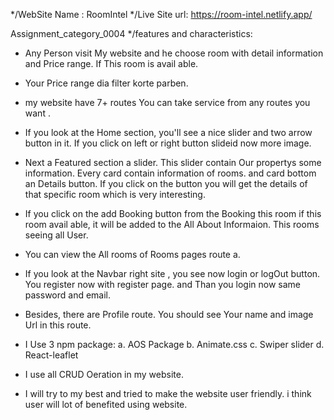 */WebSite Name : RoomIntel 
*/Live Site url: https://room-intel.netlify.app/

Assignment_category_0004
*/features and characteristics:

* Any Person visit My website and he choose room with detail information and Price range. If This room is avail able.

* Your Price range dia filter korte parben.

* my website have 7+ routes You can take service from any routes you want .

* If you look at the Home section, you'll see a nice slider and two arrow button in it. If you click on left or right button slideid now more image.

* Next a Featured section a slider. This slider contain Our propertys some information. Every card contain information of rooms. and card bottom an Details button. If you click on the button you will get the details of that specific room which is very interesting.

* If you click on the add Booking button from the Booking this room if this room avail able, it will be added to the All About Informaion. This rooms seeing all User.

* You can view the All rooms of Rooms pages route a.

* If you look at the Navbar right site , you see now login or logOut button. You register now with register page. and Than you login now same password and email.

* Besides, there are Profile route. You should see Your name and image Url in this route.

* I Use 3 npm package: a. AOS Package b. Animate.css c. Swiper slider d. React-leaflet

* I use all CRUD Oeration in my website.

* I will try to my best and tried to make the website user friendly. i think user will lot of benefited using website.



